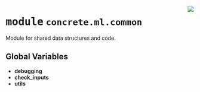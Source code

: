<!-- markdownlint-disable -->

<a href="https://github.com/zama-ai/concrete-ml/tree/release/0.6.x/src/concrete/ml/common/__init__.py#L0"><img align="right" style="float:right;" src="https://img.shields.io/badge/-source-cccccc?style=flat-square"></a>

# <kbd>module</kbd> `concrete.ml.common`

Module for shared data structures and code.

## **Global Variables**

- **debugging**
- **check_inputs**
- **utils**
